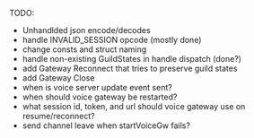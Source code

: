 TODO:
- Unhandlded json encode/decodes
- handle INVALID_SESSION opcode (mostly done)
- change consts and struct naming
- handle non-existing GuildStates in handle dispatch (done?)
- add Gateway Reconnect that tries to preserve guild states
- add Gateway Close
- when is voice server update event sent?
- when should voice gateway be restarted?
- what session id, token, and url should voice gateway use on resume/reconnect?
- send channel leave when startVoiceGw fails?
